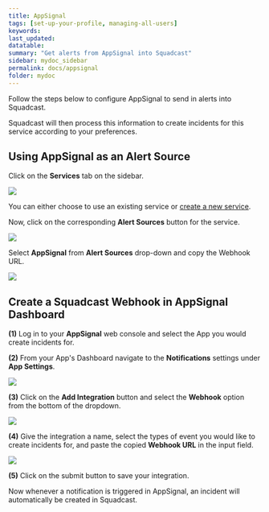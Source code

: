 ```yaml
---
title: AppSignal
tags: [set-up-your-profile, managing-all-users]
keywords: 
last_updated: 
datatable: 
summary: "Get alerts from AppSignal into Squadcast"
sidebar: mydoc_sidebar
permalink: docs/appsignal
folder: mydoc
---
```


Follow the steps below to configure AppSignal to send in alerts into Squadcast.

Squadcast will then process this information to create incidents for this service according to your preferences.

## Using AppSignal as an Alert Source

Click on the **Services** tab on the sidebar.

![](images/appsignal_0_0.png)

You can either choose to use an existing service or [create a new service](adding-a-service-1). 

Now, click on the corresponding **Alert Sources** button for the service.

![](images/appsignal_0.png)

Select **AppSignal** from **Alert Sources** drop-down and copy the Webhook URL.

![](images/appsignal_1.png)

## Create a Squadcast Webhook in AppSignal Dashboard

**(1)** Log in to your **AppSignal** web console and select the App you would create incidents for.

**(2)** From your App's Dashboard navigate to the **Notifications** settings under **App Settings**.

![](images/appsignal_2.png)

**(3)** Click on the **Add Integration** button and select the **Webhook** option from the bottom of the dropdown.

![](images/appsignal_3.png)

**(4)** Give the integration a name, select the types of event you would like to create incidents for, and paste the copied **Webhook URL** in the input field. 

![](images/appsignal_4.png)

**(5)** Click on the submit button to save your integration.

Now whenever a notification is triggered in AppSignal, an incident will automatically be created in Squadcast.